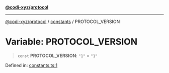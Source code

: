 [**@codi-xyz/protocol**](../../README.md)

***

[@codi-xyz/protocol](../../modules.md) / [constants](../README.md) / PROTOCOL\_VERSION

# Variable: PROTOCOL\_VERSION

> `const` **PROTOCOL\_VERSION**: `"1"` = `"1"`

Defined in: [constants.ts:1](https://github.com/codi-xyz/protocol/blob/7dd35660b72e021f0aea9ce5abeac1856fc6b63b/src/constants.ts#L1)
